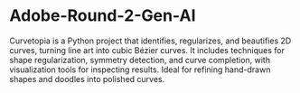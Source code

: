 # Adobe-Round-2-Gen-AI
Curvetopia is a Python project that identifies, regularizes, and beautifies 2D curves, turning line art into cubic Bézier curves. It includes techniques for shape regularization, symmetry detection, and curve completion, with visualization tools for inspecting results. Ideal for refining hand-drawn shapes and doodles into polished curves.
